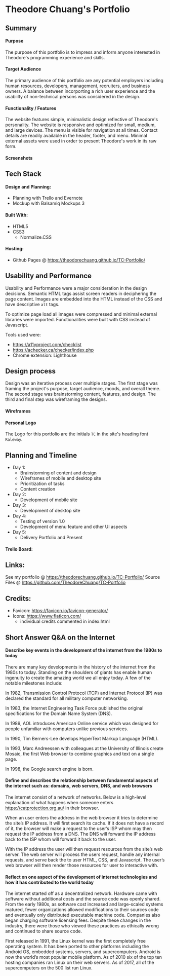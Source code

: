 # Theodore Chuang's Portfolio

## Summary

#### Purpose
The purpose of this portfolio is to impress and inform anyone interested in Theodore's programming experience and skills.

#### Target Audience
The primary audience of this portfolio are any potential employers including human resources, developers, management, recruiters, and business owners. A balance between incorporting a rich user experience and the usabiilty of non-technical persons was considered in the design.

#### Functionality / Features
The website features simple, minimalistic design reflective of Theodore's personality. The website is responsive and optimized for small, medium, and large devices. The menu is visible for navigation at all times. Contact details are readily available in the header, footer, and menu. Minimal external assets were used in order to present Theodore's work in its raw form.


#### Screenshots
<!-- <p align="center">
  <img src="" alt="screenshot of design wireframes"/>
</p> -->


## Tech Stack

#### Design and Planning:
* Planning with Trello and Evernote
* Mockup with Balsamiq Mockups 3

#### Built With:
* HTML5
* CSS3
    * Normalize.CSS

#### Hosting:
* Github Pages @ https://theodorechuang.github.io/TC-Portfolio/


## Usability and Performance
Usability and Performance were a major consideration in the design decisions. Semantic HTML tags assist screen readers in deciphering the page content. Images are embedded into the HTML instead of the CSS and have descriptive `alt` tags.

To optimize page load all images were compressed and minimal external libraries were imported. Functionalities were built with CSS instead of Javascript.

Tools used were:
* https://a11yproject.com/checklist
* https://achecker.ca/checker/index.php
* Chrome extension: Lighthouse


## Design process
Design was an iterative process over multiple stages. The first stage was framing the project's purpose, target audience, moods, and overall theme. The second stage was brainstorming content, features, and design. The third and final step was wireframing the designs.

#### Wireframes
<!-- <p align="center">
  <img src="" alt="screenshot of design wireframes"/>
</p> -->

#### Personal Logo
The Logo for this portfolio are the initials `TC` in the site's heading font `Raleway`.


## Planning and Timeline
* Day 1:
    * Brainstorming of content and design
    * Wireframes of mobile and desktop site
    * Prioritization of tasks
    * Content creation
* Day 2:
    * Development of mobile site
* Day 3:
    * Development of desktop site
* Day 4:
    * Testing of version 1.0
    * Development of menu feature and other UI aspects
* Day 5:
    * Delivery Portfolio and Present

#### Trello Board:
<!-- <p align="center">
  <img src="" alt="trello board used for planning"/>
</p> -->

## Links:
See my portfolio @ https://theodorechuang.github.io/TC-Portfolio/
Source Files @ https://github.com/TheodoreChuang/TC-Portfolio

## Credits:
* Favicon: https://favicon.io/favicon-generator/
* Icons: https://www.flaticon.com/
    * individual credits commented in index.html


## Short Answer Q&A on the Internet

#### Describe key events in the development of the internet from the 1980s to today

There are many key developments in the history of the internet from the 1980s to today. Standing on the shoulders of giants has enable human ingenuity to create the amazing world we all enjoy today. A few of the notable milestones include:

In 1982, Transmission Control Protocol (TCP) and Internet Protocol (IP) was declared the standard for all military computer networking.

In 1983, the Internet Engineering Task	Force published the original specifications for the Domain Name System (DNS).

In 1989, AOL introduces American Online service which was designed for people unfamiliar with computers unlike previous services.

In 1990, Tim Berners-Lee develops HyperText Markup Language (HTML).

In 1993, Marc Andreessen with colleagues at the University of Illinois create Mosaic, the first Web browser to combine graphics and text on a single page.

In 1998, the Google search engine is born.


#### Define and describes the relationship between fundamental aspects of the internet such as: domains, web servers, DNS, and web browsers

The internet consist of a network of networks. Below is a high-level explanation of what happens when someone enters https://catprotection.org.au/ in their browser.

When an user enters the address in the web browser it tries to determine the site’s IP address. It will first search its cache. If it does not have a record of it, the browser will make a request to the user’s ISP whom may then request the IP address from a DNS. The DNS will forward the IP address back to the ISP whom will forward it back to the user.

With the IP address the user will then request resources from the site’s web server. The web server will process the users request, handle any internal requests, and serve back the to user HTML, CSS, and Javascript. The user’s web browser will then render those resources for user to interactive with.


#### Reflect on one aspect of the development of internet technologies and how it has contributed to the world today

The internet started off as a decentralized network. Hardware came with software without additional costs and the source code was openly shared. From the early 1980s, as software cost increased and large-scaled systems matured, fewer organizations allowed modifications to their sources code and eventually only distributed executable machine code. Companies also began charging software licensing fees. Despite these changes in the industry, there were those who viewed these practices as ethically wrong and continued to share source code.

First released in 1991, the Linux kernel was the first completely free operating system. It has been ported to other platforms including the Android OS, embedded systems, servers, and supercomputers. Android is now the world’s most popular mobile platform. As of 2010 six of the top ten hosting companies ran Linux on their web servers. As of 2017, all of the supercomputers on the 500 list run Linux.
